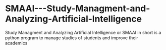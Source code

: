 # SMAAI---Study-Managment-and-Analyzing-Artificial-Intelligence
Study Managment and Analyzing Artificial Intelligence or SMAAI in short is a python program to manage studies of students and improve their academics
